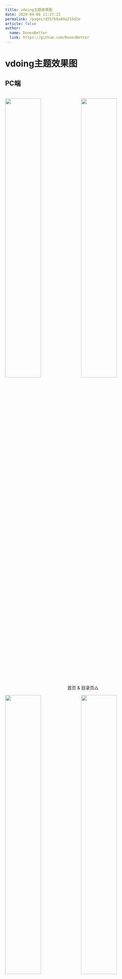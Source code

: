 ```yaml
---
title: vdoing主题效果图
date: 2020-04-08 11:27:22
permalink: /pages/d557b9a89a215d2e
article: false
author: 
  name: DonesBetter
  link: https://github.com/DonesBetter
---
```


# vdoing主题效果图

## PC端

<br/>
<img src="https://cdn.jsdelivr.net/gh/DonesBetter/image_store/blog/20200408125410.png" style="width:48%;"/>
<img src="https://cdn.jsdelivr.net/gh/DonesBetter/image_store/blog/20200408120138.png"  style="width:48%;" />
<p align="center">首页 & 目录页△</p>
<img src="https://cdn.jsdelivr.net/gh/DonesBetter/image_store/blog/20200408120144.png"  style="width:48%;" />
<img src="https://cdn.jsdelivr.net/gh/DonesBetter/image_store/blog/20200408120145.png"  style="width:48%;" />
<p align="center">文章详情页 & 时间轴页△</p>

## 首页个性化大图

<br/>
<img src="https://cdn.jsdelivr.net/gh/DonesBetter/image_store/blog/20200408125412.png" />
<p align="center">首页个性化大图△</p>

## 深色模式和阅读模式

<br/>
<img src="https://cdn.jsdelivr.net/gh/DonesBetter/image_store/blog/20200408125408.png"  style="width:48%;" />
<img src="https://cdn.jsdelivr.net/gh/DonesBetter/image_store/blog/20200408120139.png"  style="width:48%;" />
<p align="center">深色模式△</p>
<img src="https://cdn.jsdelivr.net/gh/DonesBetter/image_store/blog/20200408125409.png"  style="width:48%;" />
<img src="https://cdn.jsdelivr.net/gh/DonesBetter/image_store/blog/20200408120143.png"  style="width:48%;" />
<p align="center">阅读模式△</p>

## 移动端

<br/>
<img src="https://cdn.jsdelivr.net/gh/DonesBetter/image_store/blog/20200408120606.png" style="width:24%;" />
<img src="https://cdn.jsdelivr.net/gh/DonesBetter/image_store/blog/20200408120147.png" style="width:24%;" />
<img src="https://cdn.jsdelivr.net/gh/DonesBetter/image_store/blog/20200408120148.png" style="width:24%;" />
<img src="https://cdn.jsdelivr.net/gh/DonesBetter/image_store/blog/20200408130831.png" style="width:24%;" />
<p align="center">移动端效果△</p>

<style scoped>
    /* .content__default img{border: 1px solid #ccc;} */
</style>


